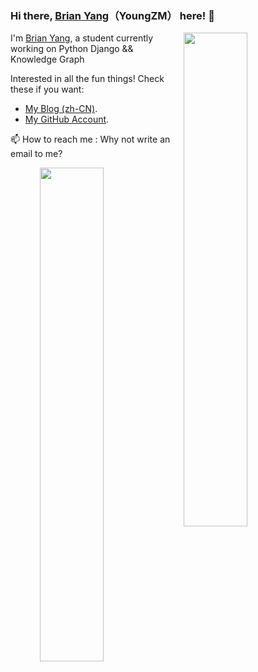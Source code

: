 ### Hi there, [Brian Yang](https://github.com/YoungZM339)（YoungZM） here! 👋

<img style="width: 45%" align="right" src="https://github-readme-stats.vercel.app/api?username=YoungZM339&show_icons=true" />

I'm [Brian Yang](https://github.com/YoungZM339), a student currently working on Python Django && Knowledge Graph

Interested in all the fun things! Check these if you want:

- [My Blog (zh-CN)](https://blog.youngzm.com/).
- [My GitHub Account](https://github.com/YoungZM339).


📫 How to reach me : Why not write an email to me?


<img style="width: 45%" align="right" src="https://github-readme-stats.vercel.app/api/top-langs/?username=YoungZM339&layout=compact" />

